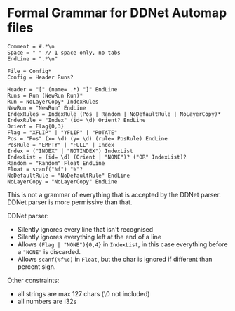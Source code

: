 # Formal Grammar for DDNet Automap files

```
Comment = #.*\n
Space = " " // 1 space only, no tabs
EndLine = ".*\n"

File = Config*
Config = Header Runs?

Header = "[" (name= .*) "]" EndLine
Runs = Run (NewRun Run)*
Run = NoLayerCopy* IndexRules
NewRun = "NewRun" EndLine
IndexRules = IndexRule (Pos | Random | NoDefaultRule | NoLayerCopy)*
IndexRule = "Index" (id= \d) Orient? EndLine
Orient = Flag{0,3}
Flag = "XFLIP" | "YFLIP" | "ROTATE"
Pos = "Pos" (x= \d) (y= \d) (rule= PosRule) EndLine
PosRule = "EMPTY" | "FULL" | Index
Index = ("INDEX" | "NOTINDEX") IndexList
IndexList = (id= \d) (Orient | "NONE")? ("OR" IndexList)?
Random = "Random" Float EndLine
Float = scanf("%f") "%"?
NoDefaultRule = "NoDefaultRule" EndLine
NoLayerCopy = "NoLayerCopy" EndLine
```

This is not a grammar of everything that is accepted by the DDNet parser. DDNet parser is more permissive than that.

DDNet parser:
 - Silently ignores every line that isn't recognised
 - Silently ignores everything left at the end of a line
 - Allows `(Flag | "NONE"){0,4}` in `IndexList`, in this case everything before a `"NONE"` is discarded.  
 - Allows `scanf(%f%c)` in `Float`, but the char is ignored if different than percent sign.

Other constraints:
 - all strings are max 127 chars (\0 not included)
 - all numbers are I32s
